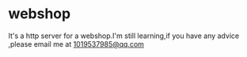 # webshop
It's a http server for a webshop.I'm still learning,if you have any advice ,please email me at 1019537985@qq.com 
